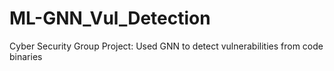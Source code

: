 # ML-GNN_Vul_Detection
Cyber Security Group Project: Used GNN to detect vulnerabilities from code binaries 
